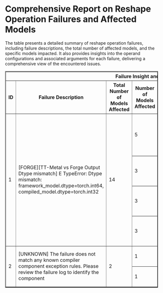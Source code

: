 <h1>Comprehensive Report on Reshape Operation Failures and Affected Models</h1>
<p>The table presents a detailed summary of reshape operation failures, including failure descriptions, the total number of affected models, and the specific models impacted. It also provides insights into the operand configurations and associated arguments for each failure, delivering a comprehensive view of the encountered issues.</p>
<table border="2">
	<thead>
		<tr style="text-align: center;">
			<th colspan="5">Failure Insight and Impacted Models</th>
			<th colspan="2">Reshape Operation Details</th>
		</tr>
		<tr style="text-align: center;">
			<th>ID</th>
			<th>Failure Description</th>
			<th>Total Number of Models Affected</th>
			<th>Number of Models Affected</th>
			<th>Affected Models</th>
			<th>Operands</th>
			<th>Arguments</th>
		</tr>
	</thead>
	<tbody>
		<tr>
			<td rowspan="4">1</td>
			<td rowspan="4">[FORGE][TT-Metal vs Forge Output Dtype mismatch] E                   TypeError: Dtype mismatch: framework_model.dtype=torch.int64, compiled_model.dtype=torch.int32</td>
			<td rowspan="4">14</td>
			<td>5</td>
			<td><ul><li>pt_whisper_openai_whisper_tiny_speech_recognition_hf</li><li>pt_whisper_openai_whisper_base_speech_recognition_hf</li><li>pt_whisper_openai_whisper_large_speech_recognition_hf</li><li>pt_whisper_openai_whisper_medium_speech_recognition_hf</li><li>pt_whisper_openai_whisper_small_speech_recognition_hf</li></ul></td>
			<td>Operand(type=Activation, shape=(1, 1), dtype=int64)</td>
			<td>shape : (1, 1)</td>
		</tr>
		<tr>
			<td>3</td>
			<td><ul><li>pt_stereo_facebook_musicgen_large_music_generation_hf</li><li>pt_stereo_facebook_musicgen_medium_music_generation_hf</li><li>pt_stereo_facebook_musicgen_small_music_generation_hf</li></ul></td>
			<td>Operand(type=Activation, shape=(8, 1), dtype=int64)</td>
			<td>shape : (2, 4, 1)</td>
		</tr>
		<tr>
			<td>3</td>
			<td><ul><li>pt_stereo_facebook_musicgen_large_music_generation_hf</li><li>pt_stereo_facebook_musicgen_medium_music_generation_hf</li><li>pt_stereo_facebook_musicgen_small_music_generation_hf</li></ul></td>
			<td>Operand(type=Activation, shape=(2, 1, 1), dtype=int64)</td>
			<td>shape : (2, 1)</td>
		</tr>
		<tr>
			<td>3</td>
			<td><ul><li>pt_stereo_facebook_musicgen_large_music_generation_hf</li><li>pt_stereo_facebook_musicgen_medium_music_generation_hf</li><li>pt_stereo_facebook_musicgen_small_music_generation_hf</li></ul></td>
			<td>Operand(type=Activation, shape=(2, 13), dtype=int64)</td>
			<td>shape : (2, 13)</td>
		</tr>
		<tr>
			<td rowspan="2">2</td>
			<td rowspan="2">[UNKNOWN] The failure does not match any known compiler component exception rules. Please review the failure log to identify the component</td>
			<td rowspan="2">2</td>
			<td>1</td>
			<td><ul><li>pt_whisper_openai_whisper_medium_speech_recognition_hf</li></ul></td>
			<td>Operand(type=Parameter, shape=(1024, 1024, 3), dtype=float32)</td>
			<td>shape : (1024, 1024, 3, 1)</td>
		</tr>
		<tr>
			<td>1</td>
			<td><ul><li>pt_whisper_openai_whisper_large_speech_recognition_hf</li></ul></td>
			<td>Operand(type=Parameter, shape=(1280, 1280, 3), dtype=float32)</td>
			<td>shape : (1280, 1280, 3, 1)</td>
		</tr>
	</tbody>
</table>
